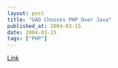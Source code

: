 ```yaml
---
layout: post
title: "GAO Chooses PHP Over Java"
published_at: 2004-03-15
date: 2004-03-15
tags: ["PHP"]
---
```


[Link](http://www.infoworld.com/article/04/03/12/11FEopgovcase_1.html)  